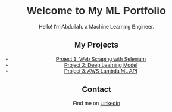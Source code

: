 <!DOCTYPE html>
<html>
<head>
    <title>Abdullah's ML Portfolio</title>
    <style>
        body { font-family: Arial, sans-serif; text-align: center; margin: 50px; }
        h1 { color: #333; }
    </style>
</head>
<body>
    <h1>Welcome to My ML Portfolio</h1>
    <p>Hello! I'm Abdullah, a Machine Learning Engineer.</p>
    <h2>My Projects</h2>
    <ul>
        <li><a href="https://github.com/your-username/project1">Project 1: Web Scraping with Selenium</a></li>
        <li><a href="https://github.com/your-username/project2">Project 2: Deep Learning Model</a></li>
        <li><a href="https://github.com/your-username/project3">Project 3: AWS Lambda ML API</a></li>
    </ul>
    <h2>Contact</h2>
    <p>Find me on <a href="https://www.linkedin.com/in/your-profile">LinkedIn</a></p>
</body>
</html>

